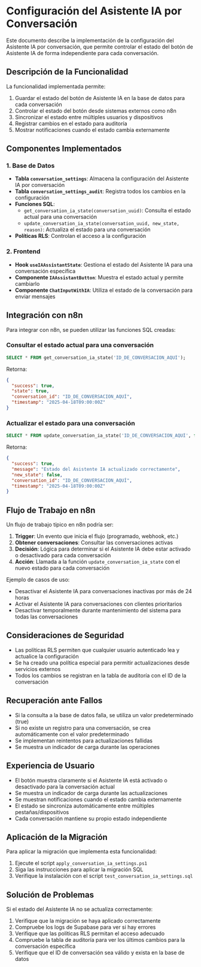 # Configuración del Asistente IA por Conversación

Este documento describe la implementación de la configuración del Asistente IA por conversación, que permite controlar el estado del botón de Asistente IA de forma independiente para cada conversación.

## Descripción de la Funcionalidad

La funcionalidad implementada permite:

1. Guardar el estado del botón de Asistente IA en la base de datos para cada conversación
2. Controlar el estado del botón desde sistemas externos como n8n
3. Sincronizar el estado entre múltiples usuarios y dispositivos
4. Registrar cambios en el estado para auditoría
5. Mostrar notificaciones cuando el estado cambia externamente

## Componentes Implementados

### 1. Base de Datos

- **Tabla `conversation_settings`**: Almacena la configuración del Asistente IA por conversación
- **Tabla `conversation_settings_audit`**: Registra todos los cambios en la configuración
- **Funciones SQL**:
  - `get_conversation_ia_state(conversation_uuid)`: Consulta el estado actual para una conversación
  - `update_conversation_ia_state(conversation_uuid, new_state, reason)`: Actualiza el estado para una conversación
- **Políticas RLS**: Controlan el acceso a la configuración

### 2. Frontend

- **Hook `useIAAssistantState`**: Gestiona el estado del Asistente IA para una conversación específica
- **Componente `IAAssistantButton`**: Muestra el estado actual y permite cambiarlo
- **Componente `ChatInputWithIA`**: Utiliza el estado de la conversación para enviar mensajes

## Integración con n8n

Para integrar con n8n, se pueden utilizar las funciones SQL creadas:

### Consultar el estado actual para una conversación

```sql
SELECT * FROM get_conversation_ia_state('ID_DE_CONVERSACION_AQUÍ');
```

Retorna:
```json
{
  "success": true,
  "state": true,
  "conversation_id": "ID_DE_CONVERSACION_AQUÍ",
  "timestamp": "2025-04-18T09:00:00Z"
}
```

### Actualizar el estado para una conversación

```sql
SELECT * FROM update_conversation_ia_state('ID_DE_CONVERSACION_AQUÍ', false, 'Desactivado por inactividad');
```

Retorna:
```json
{
  "success": true,
  "message": "Estado del Asistente IA actualizado correctamente",
  "new_state": false,
  "conversation_id": "ID_DE_CONVERSACION_AQUÍ",
  "timestamp": "2025-04-18T09:00:00Z"
}
```

## Flujo de Trabajo en n8n

Un flujo de trabajo típico en n8n podría ser:

1. **Trigger**: Un evento que inicia el flujo (programado, webhook, etc.)
2. **Obtener conversaciones**: Consultar las conversaciones activas
3. **Decisión**: Lógica para determinar si el Asistente IA debe estar activado o desactivado para cada conversación
4. **Acción**: Llamada a la función `update_conversation_ia_state` con el nuevo estado para cada conversación

Ejemplo de casos de uso:

- Desactivar el Asistente IA para conversaciones inactivas por más de 24 horas
- Activar el Asistente IA para conversaciones con clientes prioritarios
- Desactivar temporalmente durante mantenimiento del sistema para todas las conversaciones

## Consideraciones de Seguridad

- Las políticas RLS permiten que cualquier usuario autenticado lea y actualice la configuración
- Se ha creado una política especial para permitir actualizaciones desde servicios externos
- Todos los cambios se registran en la tabla de auditoría con el ID de la conversación

## Recuperación ante Fallos

- Si la consulta a la base de datos falla, se utiliza un valor predeterminado (true)
- Si no existe un registro para una conversación, se crea automáticamente con el valor predeterminado
- Se implementan reintentos para actualizaciones fallidas
- Se muestra un indicador de carga durante las operaciones

## Experiencia de Usuario

- El botón muestra claramente si el Asistente IA está activado o desactivado para la conversación actual
- Se muestra un indicador de carga durante las actualizaciones
- Se muestran notificaciones cuando el estado cambia externamente
- El estado se sincroniza automáticamente entre múltiples pestañas/dispositivos
- Cada conversación mantiene su propio estado independiente

## Aplicación de la Migración

Para aplicar la migración que implementa esta funcionalidad:

1. Ejecute el script `apply_conversation_ia_settings.ps1`
2. Siga las instrucciones para aplicar la migración SQL
3. Verifique la instalación con el script `test_conversation_ia_settings.sql`

## Solución de Problemas

Si el estado del Asistente IA no se actualiza correctamente:

1. Verifique que la migración se haya aplicado correctamente
2. Compruebe los logs de Supabase para ver si hay errores
3. Verifique que las políticas RLS permitan el acceso adecuado
4. Compruebe la tabla de auditoría para ver los últimos cambios para la conversación específica
5. Verifique que el ID de conversación sea válido y exista en la base de datos
